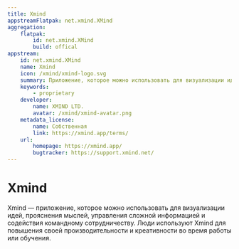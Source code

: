 ```yaml
---
title: Xmind
appstreamFlatpak: net.xmind.XMind
aggregation:
    flatpak: 
        id: net.xmind.XMind
        build: offical
appstream:
    id: net.xmind.XMind
    name: Xmind
    icon: /xmind/xmind-logo.svg
    summary: Приложение, которое можно использовать для визуализации идей, прояснения мыслей
    keywords: 
        - proprietary
    developer: 
        name: XMIND LTD.
        avatar: /xmind/xmind-avatar.png
    metadata_license: 
        name: Собственная
        link: https://xmind.app/terms/
    url: 
        homepage: https://xmind.app/
        bugtracker: https://support.xmind.net/
---
```


# Xmind 

Xmind — приложение, которое можно использовать для визуализации идей, прояснения мыслей, управления сложной информацией и содействия командному сотрудничеству. Люди используют Xmind для повышения своей производительности и креативности во время работы или обучения.

<!--@include: @apps/_parts/install/content-flatpak.md-->